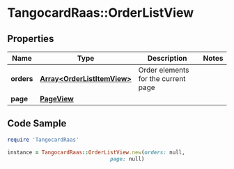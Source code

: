 # TangocardRaas::OrderListView

## Properties

Name | Type | Description | Notes
------------ | ------------- | ------------- | -------------
**orders** | [**Array&lt;OrderListItemView&gt;**](OrderListItemView.md) | Order elements for the current page | 
**page** | [**PageView**](PageView.md) |  | 

## Code Sample

```ruby
require 'TangocardRaas'

instance = TangocardRaas::OrderListView.new(orders: null,
                                 page: null)
```



